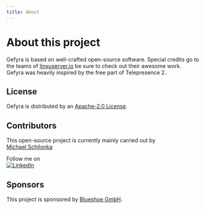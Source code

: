 ```yaml
---
title: About
---
```

# About this project
Gefyra is based on well-crafted open-source software. Special credits go to the teams of 
[linxuserver.io](https://www.linuxserver.io/)
be sure to check out their awesome work.  
Gefyra was heavily inspired by the free part of Telepresence 2.

## License
Gefyra is distributed by an [Apache-2.0 License](https://github.com/gefyrahq/gefyra/tree/main/LICENSE).

## Contributors
This open-source project is currently mainly carried out by  
[Michael Schilonka](https://github.com/Schille)

Follow me on  
[![LinkedIn](https://img.shields.io/badge/LinkedIn-0077B5?style=for-the-badge&logo=linkedin&logoColor=white)](https://www.linkedin.com/in/michael-schilonka)

## Sponsors
This project is sponsored by [Blueshoe GmbH](https://blueshoe.io).
